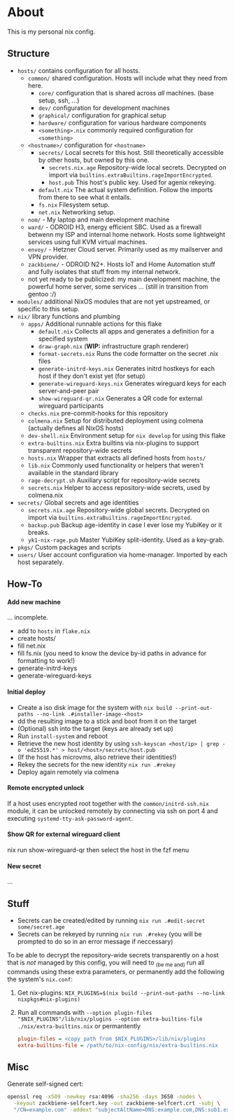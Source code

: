 # About

This is my personal nix config.

## Structure

- `hosts/` contains configuration for all hosts.
  - `common/` shared configuration. Hosts will include what they need from here.
    - `core/` configuration that is shared across _all_ machines. (base setup, ssh, ...)
    - `dev/` configuration for development machines
    - `graphical/` configuration for graphical setup
    - `hardware/` configuration for various hardware components
    - `<something>.nix` commonly required configuration for `<something>`
  - `<hostname>/` configuration for `<hostname>`
	- `secrets/` Local secrets for this host. Still theoretically accessible by other hosts, but owned by this one.
	  - `secrets.nix.age` Repository-wide local secrets. Decrypted on import via `builtins.extraBuiltins.rageImportEncrypted`.
	  - `host.pub` This host's public key. Used for agenix rekeying.
	- `default.nix` The actual system definition. Follow the imports from there to see what it entails.
	- `fs.nix` Filesystem setup.
	- `net.nix` Networking setup.
  - `nom/` - My laptop and main development machine
  - `ward/` - ODROID H3, energy efficient SBC. Used as a firewall betwenn my ISP and internal home network. Hosts some lightweight services using full KVM virtual machines.
  - `envoy/` - Hetzner Cloud server. Primarily used as my mailserver and VPN provider.
  - `zackbiene/` - ODROID N2+. Hosts IoT and Home Automation stuff and fully isolates that stuff from my internal network.
  - not yet ready to be publicized: my main development machine, the powerful home server, some services ... (still in transition from gentoo :/)
- `modules/` additional NixOS modules that are not yet upstreamed, or specific to this setup.
- `nix/` library functions and plumbing
  - `apps/` Additional runnable actions for this flake
    - `default.nix` Collects all apps and generates a definition for a specified system
    - `draw-graph.nix` (**WIP:** infrastructure graph renderer)
    - `format-secrets.nix` Runs the code formatter on the secret .nix files
    - `generate-initrd-keys.nix` Generates initrd hostkeys for each host if they don't exist yet (for setup)
    - `generate-wireguard-keys.nix` Generates wireguard keys for each server-and-peer pair
    - `show-wireguard-qr.nix` Generates a QR code for external wireguard participants
  - `checks.nix` pre-commit-hooks for this repository
  - `colmena.nix` Setup for distributed deployment using colmena (actually defines all NixOS hosts)
  - `dev-shell.nix` Environment setup for `nix develop` for using this flake
  - `extra-builtins.nix` Extra builtins via nix-plugins to support transparent repository-wide secrets
  - `hosts.nix` Wrapper that extracts all defined hosts from `hosts/`
  - `lib.nix` Commonly used functionality or helpers that weren't available in the standard library
  - `rage-decrypt.sh` Auxiliary script for repository-wide secrets
  - `secrets.nix` Helper to access repository-wide secrets, used by colmena.nix
- `secrets/` Global secrets and age identities
  - `secrets.nix.age` Repository-wide global secrets. Decrypted on import via `builtins.extraBuiltins.rageImportEncrypted`.
  - `backup.pub` Backup age-identity in case I ever lose my YubiKey or it breaks.
  - `yk1-nix-rage.pub` Master YubiKey split-identity. Used as a key-grab.
- `pkgs/` Custom packages and scripts
- `users/` User account configuration via home-manager. Imported by each host separately.

## How-To

#### Add new machine

... incomplete.

- add <name> to `hosts` in `flake.nix`
- create hosts/<name>
- fill net.nix
- fill fs.nix (you need to know the device by-id paths in advance for formatting to work!)
- generate-initrd-keys
- generate-wireguard-keys

#### Initial deploy

- Create a iso disk image for the system with `nix build --print-out-paths --no-link .#installer-image-<host>`
- dd the resulting image to a stick and boot from it on the target
- (Optional) ssh into the target (keys are already set up)
- Run `install-system` and reboot
- Retrieve the new host identity by using `ssh-keyscan <host/ip> | grep -o 'ed25519.*' > host/<host>/secrets/host.pub`
- (If the host has microvms, also retrieve their identities!)
- Rekey the secrets for the new identity `nix run .#rekey`
- Deploy again remotely via colmena

#### Remote encrypted unlock

If a host uses encrypted root together with the `common/initrd-ssh.nix` module,
it can be unlocked remotely by connecting via ssh on port 4 and executing `systemd-tty-ask-password-agent`.

#### Show QR for external wireguard client

nix run show-wireguard-qr
then select the host in the fzf menu

#### New secret

...

## Stuff

- Secrets can be created/edited by running `nix run .#edit-secret some/secret.age`
- Secrets can be rekeyed by running `nix run .#rekey` (you will be prompted to do so in an error message if neccessary)

To be able to decrypt the repository-wide secrets transparently on a host that
is _not_ managed by this config, you will need to <sub>(be me and)</sub> run
all commands using these extra parameters, or permanently add the following the system's `nix.conf`:

1. Get nix-plugins: `NIX_PLUGINS=$(nix build --print-out-paths --no-link nixpkgs#nix-plugins)`
2. Run all commands with `--option plugin-files "$NIX_PLUGINS"/lib/nix/plugins --option extra-builtins-file ./nix/extra-builtins.nix`
   or permantently

	```ini
	plugin-files = <copy path from $NIX_PLUGINS>/lib/nix/plugins
	extra-builtins-file = /path/to/nix-config/nix/extra-builtins.nix
	```

## Misc

Generate self-signed cert:

```bash
openssl req -x509 -newkey rsa:4096 -sha256 -days 3650 -nodes \
  -keyout zackbiene-selfcert.key -out zackbiene-selfcert.crt -subj \
  "/CN=example.com" -addext "subjectAltName=DNS:example.com,DNS:sub1.example.com,DNS:sub2.example.com,IP:10.0.0.1"
```
